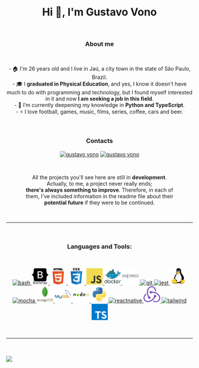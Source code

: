 <h1 align="center">Hi 👋, I'm Gustavo Vono</h1>

<br />

<h3 align="center">About me</h3>

<br />

<p align="center">
    - 🏠 I'm 26 years old and I live in Jaú, a city town in the state of São Paulo, Brazil. <br />
    - 🎓 I <strong>graduated in Physical Education</strong>, and yes,
    I know it doesn't have much to do with programming and technology, but I
    found myself interested in it and now <strong>I am seeking a job in this field</strong>. <br />
    - 🌱 I’m currently deepening my knowledge in
    <strong>Python and TypeScript</strong>. <br />
    - ⚡ I love football, games, music, films, series, coffee, cars and beer.
</p>

<br />

<h3 align="center">Contacts</h3>
<p align="center">
    <a href="https://www.linkedin.com/in/gustavono/" target="blank"
        ><img
            align="center"
            src="https://img.shields.io/badge/LinkedIn-0077B5?style=for-the-badge&logo=linkedin&logoColor=white"
            alt="gustavo vono"
    /></a>
    <a href="mailto:guvono4@gmail.com" target="blank"
        ><img
            align="center"
            src="https://img.shields.io/badge/Gmail-D14836?style=for-the-badge&logo=gmail&logoColor=white"
            alt="gustavo vono"
    /></a>
</p>

<br />

<p align="center">
    All the projects you'll see here are still in <strong>development</strong>.
    <br />
    Actually, to me, a project never really ends; <br />
    <strong>there's always something to improve</strong>. Therefore, in each of
    <br />
    them, I've included information in the readme file about their <br />
    <strong>potential future</strong> if they were to be continued. <br />
</p>

<br />

---------

<br />

<h3 align="center">Languages and Tools:</h3>

<br />

<p align="center">
    <a
        href="https://www.gnu.org/software/bash/"
        target="_blank"
        rel="noreferrer"
    >
        <img
            src="https://www.vectorlogo.zone/logos/gnu_bash/gnu_bash-icon.svg"
            alt="bash"
            width="45"
            height="45"
        />
    </a>
    <a href="https://getbootstrap.com" target="_blank" rel="noreferrer">
        <img
            src="https://raw.githubusercontent.com/devicons/devicon/master/icons/bootstrap/bootstrap-plain-wordmark.svg"
            alt="bootstrap"
            width="45"
            height="45"
        />
    </a>
    <a href="https://www.w3.org/html/" target="_blank" rel="noreferrer">
        <img
            src="https://raw.githubusercontent.com/devicons/devicon/master/icons/html5/html5-original-wordmark.svg"
            alt="html5"
            width="45"
            height="45"
        />
    </a>
    <a href="https://www.w3schools.com/css/" target="_blank" rel="noreferrer">
        <img
            src="https://raw.githubusercontent.com/devicons/devicon/master/icons/css3/css3-original-wordmark.svg"
            alt="css3"
            width="45"
            height="45"
        />
    </a>
    <a
        href="https://developer.mozilla.org/en-US/docs/Web/JavaScript"
        target="_blank"
        rel="noreferrer"
    >
        <img
            src="https://raw.githubusercontent.com/devicons/devicon/master/icons/javascript/javascript-original.svg"
            alt="javascript"
            width="45"
            height="45"
        />
    </a>
    <a href="https://www.docker.com/" target="_blank" rel="noreferrer">
        <img
            src="https://raw.githubusercontent.com/devicons/devicon/master/icons/docker/docker-original-wordmark.svg"
            alt="docker"
            width="45"
            height="45"
        />
    </a>
    <a href="https://expressjs.com" target="_blank" rel="noreferrer">
        <img
            src="https://raw.githubusercontent.com/devicons/devicon/master/icons/express/express-original-wordmark.svg"
            alt="express"
            width="45"
            height="45"
        />
    </a>
    <a href="https://git-scm.com/" target="_blank" rel="noreferrer">
        <img
            src="https://www.vectorlogo.zone/logos/git-scm/git-scm-icon.svg"
            alt="git"
            width="45"
            height="45"
        />
    </a>
    <a href="https://jestjs.io" target="_blank" rel="noreferrer">
        <img
            src="https://www.vectorlogo.zone/logos/jestjsio/jestjsio-icon.svg"
            alt="jest"
            width="45"
            height="45"
        />
    </a>
    <a href="https://www.linux.org/" target="_blank" rel="noreferrer">
        <img
            src="https://raw.githubusercontent.com/devicons/devicon/master/icons/linux/linux-original.svg"
            alt="linux"
            width="45"
            height="45"
        />
    </a>
    <a href="https://mochajs.org" target="_blank" rel="noreferrer">
        <img
            src="https://www.vectorlogo.zone/logos/mochajs/mochajs-icon.svg"
            alt="mocha"
            width="45"
            height="45"
        />
    </a>
    <a href="https://www.mongodb.com/" target="_blank" rel="noreferrer">
        <img
            src="https://raw.githubusercontent.com/devicons/devicon/master/icons/mongodb/mongodb-original-wordmark.svg"
            alt="mongodb"
            width="45"
            height="45"
        />
    </a>
    <a href="https://www.mysql.com/" target="_blank" rel="noreferrer">
        <img
            src="https://raw.githubusercontent.com/devicons/devicon/master/icons/mysql/mysql-original-wordmark.svg"
            alt="mysql"
            width="45"
            height="45"
        />
    </a>
    <a href="https://nodejs.org" target="_blank" rel="noreferrer">
        <img
            src="https://raw.githubusercontent.com/devicons/devicon/master/icons/nodejs/nodejs-original-wordmark.svg"
            alt="nodejs"
            width="45"
            height="45"
        />
    </a>
    <a href="https://www.python.org" target="_blank" rel="noreferrer">
        <img
            src="https://raw.githubusercontent.com/devicons/devicon/master/icons/python/python-original.svg"
            alt="python"
            width="45"
            height="45"
        />
    </a>
    <a href="https://reactnative.dev/" target="_blank" rel="noreferrer">
        <img
            src="https://reactnative.dev/img/header_logo.svg"
            alt="reactnative"
            width="45"
            height="45"
        />
    </a>
    <a href="https://redux.js.org" target="_blank" rel="noreferrer">
        <img
            src="https://raw.githubusercontent.com/devicons/devicon/master/icons/redux/redux-original.svg"
            alt="redux"
            width="45"
            height="45"
        />
    </a>
    <a href="https://tailwindcss.com/" target="_blank" rel="noreferrer">
        <img
            src="https://www.vectorlogo.zone/logos/tailwindcss/tailwindcss-icon.svg"
            alt="tailwind"
            width="45"
            height="45"
        />
    </a>
    <a href="https://www.typescriptlang.org/" target="_blank" rel="noreferrer">
        <img
            src="https://raw.githubusercontent.com/devicons/devicon/master/icons/typescript/typescript-original.svg"
            alt="typescript"
            width="45"
            height="45"
        />
    </a>
</p>

<br />

---------

<br />

<a href=""> <img align="center" src="https://github-readme-stats-sigma-five.vercel.app/api/top-langs/?username=gutvono&layout=compact&theme=dark&hide=css"/> </a>
